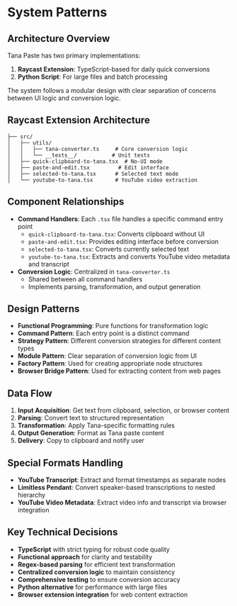 # System Patterns

## Architecture Overview
Tana Paste has two primary implementations:
1. **Raycast Extension**: TypeScript-based for daily quick conversions
2. **Python Script**: For large files and batch processing

The system follows a modular design with clear separation of concerns between UI logic and conversion logic.

## Raycast Extension Architecture
```
├── src/
│   ├── utils/
│   │   ├── tana-converter.ts     # Core conversion logic
│   │   └── __tests__/           # Unit tests
│   ├── quick-clipboard-to-tana.tsx  # No-UI mode
│   ├── paste-and-edit.tsx         # Edit interface
│   ├── selected-to-tana.tsx      # Selected text mode
│   └── youtube-to-tana.tsx       # YouTube video extraction
```

## Component Relationships
- **Command Handlers**: Each `.tsx` file handles a specific command entry point
  - `quick-clipboard-to-tana.tsx`: Converts clipboard without UI
  - `paste-and-edit.tsx`: Provides editing interface before conversion
  - `selected-to-tana.tsx`: Converts currently selected text
  - `youtube-to-tana.tsx`: Extracts and converts YouTube video metadata and transcript
- **Conversion Logic**: Centralized in `tana-converter.ts`
  - Shared between all command handlers
  - Implements parsing, transformation, and output generation

## Design Patterns
- **Functional Programming**: Pure functions for transformation logic
- **Command Pattern**: Each entry point is a distinct command
- **Strategy Pattern**: Different conversion strategies for different content types
- **Module Pattern**: Clear separation of conversion logic from UI
- **Factory Pattern**: Used for creating appropriate node structures
- **Browser Bridge Pattern**: Used for extracting content from web pages

## Data Flow
1. **Input Acquisition**: Get text from clipboard, selection, or browser content
2. **Parsing**: Convert text to structured representation
3. **Transformation**: Apply Tana-specific formatting rules
4. **Output Generation**: Format as Tana paste content
5. **Delivery**: Copy to clipboard and notify user

## Special Formats Handling
- **YouTube Transcript**: Extract and format timestamps as separate nodes
- **Limitless Pendant**: Convert speaker-based transcriptions to nested hierarchy
- **YouTube Video Metadata**: Extract video info and transcript via browser integration

## Key Technical Decisions
- **TypeScript** with strict typing for robust code quality
- **Functional approach** for clarity and testability
- **Regex-based parsing** for efficient text transformation
- **Centralized conversion logic** to maintain consistency
- **Comprehensive testing** to ensure conversion accuracy
- **Python alternative** for performance with large files
- **Browser extension integration** for web content extraction 
